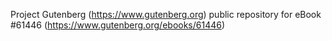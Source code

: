 Project Gutenberg (https://www.gutenberg.org) public repository for
eBook #61446 (https://www.gutenberg.org/ebooks/61446)
